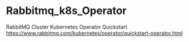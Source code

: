 # Rabbitmq_k8s_Operator
RabbitMQ Cluster Kubernetes Operator Quickstart https://www.rabbitmq.com/kubernetes/operator/quickstart-operator.html
